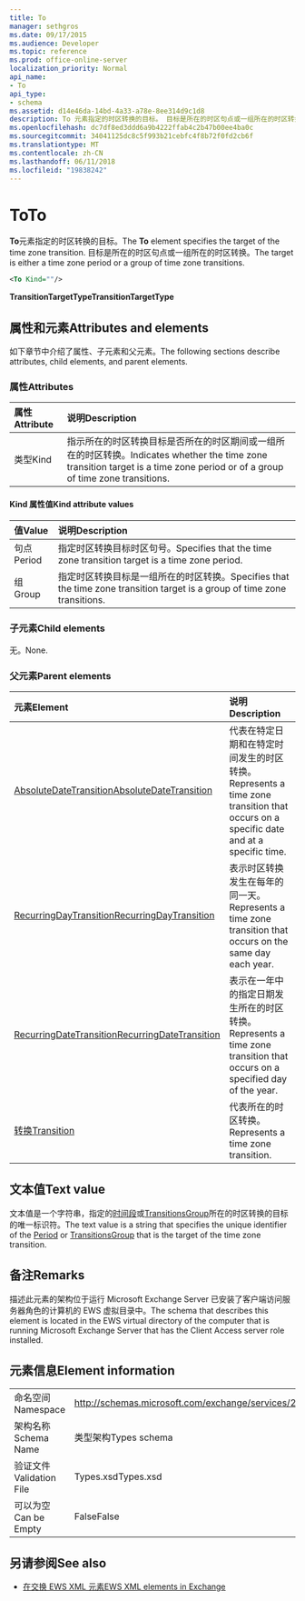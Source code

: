 ```yaml
---
title: To
manager: sethgros
ms.date: 09/17/2015
ms.audience: Developer
ms.topic: reference
ms.prod: office-online-server
localization_priority: Normal
api_name:
- To
api_type:
- schema
ms.assetid: d14e46da-14bd-4a33-a78e-8ee314d9c1d8
description: To 元素指定的时区转换的目标。 目标是所在的时区句点或一组所在的时区转换。
ms.openlocfilehash: dc7df8ed3ddd6a9b4222ffab4c2b47b00ee4ba0c
ms.sourcegitcommit: 34041125dc8c5f993b21cebfc4f8b72f0fd2cb6f
ms.translationtype: MT
ms.contentlocale: zh-CN
ms.lasthandoff: 06/11/2018
ms.locfileid: "19838242"
---
```

# <a name="to"></a><span data-ttu-id="ec400-104">To</span><span class="sxs-lookup"><span data-stu-id="ec400-104">To</span></span>

<span data-ttu-id="ec400-105">**To**元素指定的时区转换的目标。</span><span class="sxs-lookup"><span data-stu-id="ec400-105">The **To** element specifies the target of the time zone transition.</span></span> <span data-ttu-id="ec400-106">目标是所在的时区句点或一组所在的时区转换。</span><span class="sxs-lookup"><span data-stu-id="ec400-106">The target is either a time zone period or a group of time zone transitions.</span></span> 
  
```xml
<To Kind=""/>
```

 <span data-ttu-id="ec400-107">**TransitionTargetType**</span><span class="sxs-lookup"><span data-stu-id="ec400-107">**TransitionTargetType**</span></span>
## <a name="attributes-and-elements"></a><span data-ttu-id="ec400-108">属性和元素</span><span class="sxs-lookup"><span data-stu-id="ec400-108">Attributes and elements</span></span>

<span data-ttu-id="ec400-109">如下章节中介绍了属性、子元素和父元素。</span><span class="sxs-lookup"><span data-stu-id="ec400-109">The following sections describe attributes, child elements, and parent elements.</span></span>
  
### <a name="attributes"></a><span data-ttu-id="ec400-110">属性</span><span class="sxs-lookup"><span data-stu-id="ec400-110">Attributes</span></span>

|<span data-ttu-id="ec400-111">**属性**</span><span class="sxs-lookup"><span data-stu-id="ec400-111">**Attribute**</span></span>|<span data-ttu-id="ec400-112">**说明**</span><span class="sxs-lookup"><span data-stu-id="ec400-112">**Description**</span></span>|
|:-----|:-----|
|<span data-ttu-id="ec400-113">类型</span><span class="sxs-lookup"><span data-stu-id="ec400-113">Kind</span></span>  <br/> |<span data-ttu-id="ec400-114">指示所在的时区转换目标是否所在的时区期间或一组所在的时区转换。</span><span class="sxs-lookup"><span data-stu-id="ec400-114">Indicates whether the time zone transition target is a time zone period or of a group of time zone transitions.</span></span>  <br/> |
   
#### <a name="kind-attribute-values"></a><span data-ttu-id="ec400-115">Kind 属性值</span><span class="sxs-lookup"><span data-stu-id="ec400-115">Kind attribute values</span></span>

|<span data-ttu-id="ec400-116">**值**</span><span class="sxs-lookup"><span data-stu-id="ec400-116">**Value**</span></span>|<span data-ttu-id="ec400-117">**说明**</span><span class="sxs-lookup"><span data-stu-id="ec400-117">**Description**</span></span>|
|:-----|:-----|
|<span data-ttu-id="ec400-118">句点</span><span class="sxs-lookup"><span data-stu-id="ec400-118">Period</span></span>  <br/> |<span data-ttu-id="ec400-119">指定时区转换目标时区句号。</span><span class="sxs-lookup"><span data-stu-id="ec400-119">Specifies that the time zone transition target is a time zone period.</span></span>  <br/> |
|<span data-ttu-id="ec400-120">组</span><span class="sxs-lookup"><span data-stu-id="ec400-120">Group</span></span>  <br/> |<span data-ttu-id="ec400-121">指定时区转换目标是一组所在的时区转换。</span><span class="sxs-lookup"><span data-stu-id="ec400-121">Specifies that the time zone transition target is a group of time zone transitions.</span></span>  <br/> |
   
### <a name="child-elements"></a><span data-ttu-id="ec400-122">子元素</span><span class="sxs-lookup"><span data-stu-id="ec400-122">Child elements</span></span>

<span data-ttu-id="ec400-123">无。</span><span class="sxs-lookup"><span data-stu-id="ec400-123">None.</span></span>
  
### <a name="parent-elements"></a><span data-ttu-id="ec400-124">父元素</span><span class="sxs-lookup"><span data-stu-id="ec400-124">Parent elements</span></span>

|<span data-ttu-id="ec400-125">**元素**</span><span class="sxs-lookup"><span data-stu-id="ec400-125">**Element**</span></span>|<span data-ttu-id="ec400-126">**说明**</span><span class="sxs-lookup"><span data-stu-id="ec400-126">**Description**</span></span>|
|:-----|:-----|
|[<span data-ttu-id="ec400-127">AbsoluteDateTransition</span><span class="sxs-lookup"><span data-stu-id="ec400-127">AbsoluteDateTransition</span></span>](absolutedatetransition.md) <br/> |<span data-ttu-id="ec400-128">代表在特定日期和在特定时间发生的时区转换。</span><span class="sxs-lookup"><span data-stu-id="ec400-128">Represents a time zone transition that occurs on a specific date and at a specific time.</span></span>  <br/> |
|[<span data-ttu-id="ec400-129">RecurringDayTransition</span><span class="sxs-lookup"><span data-stu-id="ec400-129">RecurringDayTransition</span></span>](recurringdaytransition.md) <br/> |<span data-ttu-id="ec400-130">表示时区转换发生在每年的同一天。</span><span class="sxs-lookup"><span data-stu-id="ec400-130">Represents a time zone transition that occurs on the same day each year.</span></span>  <br/> |
|[<span data-ttu-id="ec400-131">RecurringDateTransition</span><span class="sxs-lookup"><span data-stu-id="ec400-131">RecurringDateTransition</span></span>](recurringdatetransition.md) <br/> |<span data-ttu-id="ec400-132">表示在一年中的指定日期发生所在的时区转换。</span><span class="sxs-lookup"><span data-stu-id="ec400-132">Represents a time zone transition that occurs on a specified day of the year.</span></span>  <br/> |
|[<span data-ttu-id="ec400-133">转换</span><span class="sxs-lookup"><span data-stu-id="ec400-133">Transition</span></span>](transition.md) <br/> |<span data-ttu-id="ec400-134">代表所在的时区转换。</span><span class="sxs-lookup"><span data-stu-id="ec400-134">Represents a time zone transition.</span></span>  <br/> |
   
## <a name="text-value"></a><span data-ttu-id="ec400-135">文本值</span><span class="sxs-lookup"><span data-stu-id="ec400-135">Text value</span></span>

<span data-ttu-id="ec400-136">文本值是一个字符串，指定的[时间段](period.md)或[TransitionsGroup](transitionsgroup.md)所在的时区转换的目标的唯一标识符。</span><span class="sxs-lookup"><span data-stu-id="ec400-136">The text value is a string that specifies the unique identifier of the [Period](period.md) or [TransitionsGroup](transitionsgroup.md) that is the target of the time zone transition.</span></span> 
  
## <a name="remarks"></a><span data-ttu-id="ec400-137">备注</span><span class="sxs-lookup"><span data-stu-id="ec400-137">Remarks</span></span>

<span data-ttu-id="ec400-138">描述此元素的架构位于运行 Microsoft Exchange Server 已安装了客户端访问服务器角色的计算机的 EWS 虚拟目录中。</span><span class="sxs-lookup"><span data-stu-id="ec400-138">The schema that describes this element is located in the EWS virtual directory of the computer that is running Microsoft Exchange Server that has the Client Access server role installed.</span></span>
  
## <a name="element-information"></a><span data-ttu-id="ec400-139">元素信息</span><span class="sxs-lookup"><span data-stu-id="ec400-139">Element information</span></span>

|||
|:-----|:-----|
|<span data-ttu-id="ec400-140">命名空间</span><span class="sxs-lookup"><span data-stu-id="ec400-140">Namespace</span></span>  <br/> |http://schemas.microsoft.com/exchange/services/2006/types  <br/> |
|<span data-ttu-id="ec400-141">架构名称</span><span class="sxs-lookup"><span data-stu-id="ec400-141">Schema Name</span></span>  <br/> |<span data-ttu-id="ec400-142">类型架构</span><span class="sxs-lookup"><span data-stu-id="ec400-142">Types schema</span></span>  <br/> |
|<span data-ttu-id="ec400-143">验证文件</span><span class="sxs-lookup"><span data-stu-id="ec400-143">Validation File</span></span>  <br/> |<span data-ttu-id="ec400-144">Types.xsd</span><span class="sxs-lookup"><span data-stu-id="ec400-144">Types.xsd</span></span>  <br/> |
|<span data-ttu-id="ec400-145">可以为空</span><span class="sxs-lookup"><span data-stu-id="ec400-145">Can be Empty</span></span>  <br/> |<span data-ttu-id="ec400-146">False</span><span class="sxs-lookup"><span data-stu-id="ec400-146">False</span></span>  <br/> |
   
## <a name="see-also"></a><span data-ttu-id="ec400-147">另请参阅</span><span class="sxs-lookup"><span data-stu-id="ec400-147">See also</span></span>



- [<span data-ttu-id="ec400-148">在交换 EWS XML 元素</span><span class="sxs-lookup"><span data-stu-id="ec400-148">EWS XML elements in Exchange</span></span>](ews-xml-elements-in-exchange.md)

